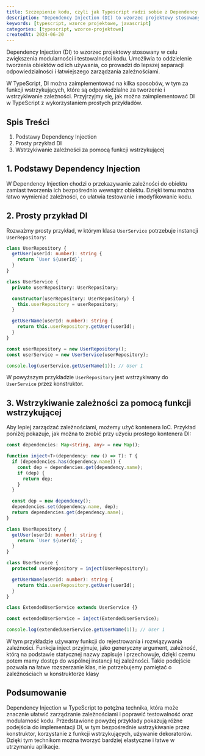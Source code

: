 ```yaml
---
title: Szczepienie kodu, czyli jak Typescript radzi sobie z Dependency Injection
description: "Dependency Injection (DI) to wzorzec projektowy stosowany w celu zwiększenia modularności i testowalności kodu. Umożliwia to oddzielenie tworzenia obiektów od ich używania, co prowadzi do lepszej separacji odpowiedzialności i łatwiejszego zarządzania zależnościami. W TypeScript, DI można zaimplementować na kilka sposobów, w tym za funkcji wstrzykujących, które są odpowiedzialne za tworzenie i wstrzykiwanie zależności. Przyjrzyjmy się, jak można zaimplementować DI w TypeScript z wykorzystaniem prostych przykładów."
keywords: [typescript, wzorce projektowe, javascript]
categories: [typescript, wzorce-projektowe]
createdAt: 2024-06-20
---
```


Dependency Injection (DI) to wzorzec projektowy stosowany w celu zwiększenia modularności i testowalności kodu. Umożliwia to oddzielenie tworzenia obiektów od ich używania, co prowadzi do lepszej separacji odpowiedzialności i łatwiejszego zarządzania zależnościami.

W TypeScript, DI można zaimplementować na kilka sposobów, w tym za funkcji wstrzykujących, które są odpowiedzialne za tworzenie i wstrzykiwanie zależności. Przyjrzyjmy się, jak można zaimplementować DI w TypeScript z wykorzystaniem prostych przykładów.

## Spis Treści

1. Podstawy Dependency Injection
2. Prosty przykład DI
3. Wstrzykiwanie zależności za pomocą funkcji wstrzykującej

## 1. Podstawy Dependency Injection

W Dependency Injection chodzi o przekazywanie zależności do obiektu zamiast tworzenia ich bezpośrednio wewnątrz obiektu. Dzięki temu można łatwo wymieniać zależności, co ułatwia testowanie i modyfikowanie kodu.

## 2. Prosty przykład DI

Rozważmy prosty przykład, w którym klasa `UserService` potrzebuje instancji `UserRepository`:

```typescript
class UserRepository {
  getUser(userId: number): string {
    return `User ${userId}`;
  }
}

class UserService {
  private userRepository: UserRepository;

  constructor(userRepository: UserRepository) {
    this.userRepository = userRepository;
  }

  getUserName(userId: number): string {
    return this.userRepository.getUser(userId);
  }
}

const userRepository = new UserRepository();
const userService = new UserService(userRepository);

console.log(userService.getUserName(1)); // User 1
```

W powyższym przykładzie `UserRepository` jest wstrzykiwany do `UserService` przez konstruktor.

## 3. Wstrzykiwanie zależności za pomocą funkcji wstrzykującej

Aby lepiej zarządzać zależnościami, możemy użyć kontenera IoC. Przykład poniżej pokazuje, jak można to zrobić przy użyciu prostego kontenera DI:

```typescript
const dependencies: Map<string, any> = new Map();

function inject<T>(dependency: new () => T): T {
  if (dependencies.has(dependency.name)) {
    const dep = dependencies.get(dependency.name);
    if (dep) {
      return dep;
    }
  }

  const dep = new dependency();
  dependencies.set(dependency.name, dep);
  return dependencies.get(dependency.name);
}

class UserRepository {
  getUser(userId: number): string {
    return `User ${userId}`;
  }
}

class UserService {
  protected userRepository = inject(UserRepository);

  getUserName(userId: number): string {
    return this.userRepository.getUser(userId);
  }
}

class ExtendedUserService extends UserService {}

const extendedUserService = inject(ExtendedUserService);

console.log(extendedUserService.getUserName(1)); // User 1
```

W tym przykładzie używamy funkcji do rejestrowania i rozwiązywania zależności.
Funkcja inject przyjmuje, jako generyczny argument, zależność, którą na podstawie statycznej nazwy zapisuje i przechowuje, dzięki czemu potem mamy dostęp do wspólnej instancji tej zależności.
Takie podejście pozwala na łatwe rozszerzanie klas, nie potrzebujemy pamiętać o zależnościach w konstruktorze klasy

## Podsumowanie

Dependency Injection w TypeScript to potężna technika, która może znacznie ułatwić zarządzanie zależnościami i poprawić testowalność oraz modularność kodu. Przedstawione powyżej przykłady pokazują różne podejścia do implementacji DI, w tym bezpośrednie wstrzykiwanie przez konstruktor, korzystanie z funkcji wstrzykujących, używanie dekoratorów. Dzięki tym technikom można tworzyć bardziej elastyczne i łatwe w utrzymaniu aplikacje.
